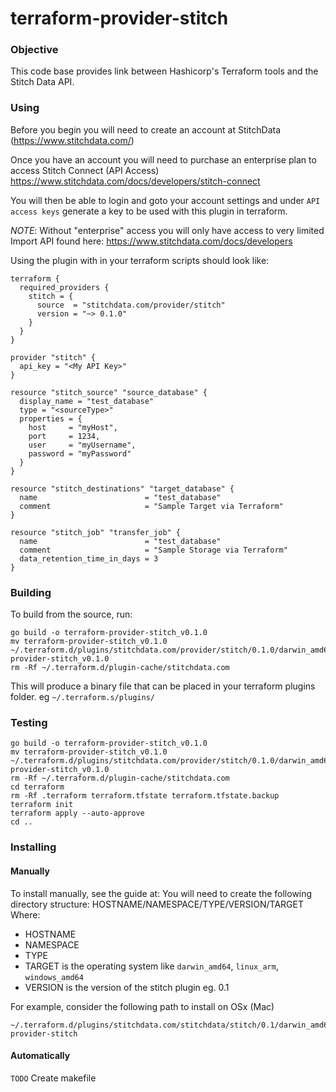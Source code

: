 # terraform-provider-stitch

### Objective
This code base provides link between Hashicorp's Terraform tools and the Stitch Data API.

### Using
Before you begin you will need to create an account at StitchData (https://www.stitchdata.com/)

Once you have an account you will need to purchase an enterprise plan to access Stitch Connect (API Access)
https://www.stitchdata.com/docs/developers/stitch-connect

You will then be able to login and goto your account settings and under `API access keys` generate a key to be used
with this plugin in terraform.

*NOTE*: Without "enterprise" access you will only have access to very limited Import API found here:
https://www.stitchdata.com/docs/developers

Using the plugin with in your terraform scripts should look like:

```hcl-terraform
terraform {
  required_providers {
    stitch = {
      source  = "stitchdata.com/provider/stitch"
      version = "~> 0.1.0"
    }
  }
}

provider "stitch" {
  api_key = "<My API Key>"
}

resource "stitch_source" "source_database" {
  display_name = "test_database"
  type = "<sourceType>"
  properties = {
    host     = "myHost",
    port     = 1234,
    user     = "myUsername",
    password = "myPassword"
  }
}

resource "stitch_destinations" "target_database" {
  name                        = "test_database"
  comment                     = "Sample Target via Terraform"
}

resource "stitch_job" "transfer_job" {
  name                        = "test_database"
  comment                     = "Sample Storage via Terraform"
  data_retention_time_in_days = 3
}
```

### Building
To build from the source, run:
```shell
go build -o terraform-provider-stitch_v0.1.0
mv terraform-provider-stitch_v0.1.0 ~/.terraform.d/plugins/stitchdata.com/provider/stitch/0.1.0/darwin_amd64/terraform-provider-stitch_v0.1.0
rm -Rf ~/.terraform.d/plugin-cache/stitchdata.com
```

This will produce a binary file that can be placed in your terraform plugins folder. eg `~/.terraform.s/plugins/`

### Testing
```shell
go build -o terraform-provider-stitch_v0.1.0
mv terraform-provider-stitch_v0.1.0 ~/.terraform.d/plugins/stitchdata.com/provider/stitch/0.1.0/darwin_amd64/terraform-provider-stitch_v0.1.0
rm -Rf ~/.terraform.d/plugin-cache/stitchdata.com
cd terraform
rm -Rf .terraform terraform.tfstate terraform.tfstate.backup
terraform init
terraform apply --auto-approve
cd ..
```

### Installing

#### Manually

To install manually, see the guide at:
You will need to create the following directory structure:
    HOSTNAME/NAMESPACE/TYPE/VERSION/TARGET
Where:

* HOSTNAME
* NAMESPACE
* TYPE
* TARGET is the operating system like `darwin_amd64`, `linux_arm`, `windows_amd64`
* VERSION is the version of the stitch plugin eg. 0.1

For example, consider the following path to install on OSx (Mac)
```shell
~/.terraform.d/plugins/stitchdata.com/stitchdata/stitch/0.1/darwin_amd64/terraform-provider-stitch
```

#### Automatically

`TODO` Create makefile

